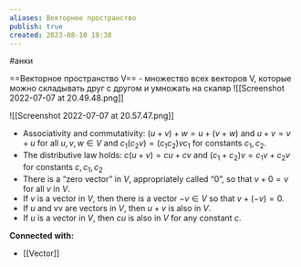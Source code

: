 ```yaml
---
aliases: Векторное пространство
publish: true
created: 2023-08-10 19:38
---
```

#анки

==Векторное пространство V== - множество всех векторов V, которые можно складывать друг с другом и умножать на скаляр
![[Screenshot 2022-07-07 at 20.49.48.png]]

![[Screenshot 2022-07-07 at 20.57.47.png]]

- Associativity and commutativity: $(u+v)+w=u+(v+w)$ and $u+v=v+u$ for all $u,v,w∈V$ and $c_1(c_2v)=(c_1c_2)vc_1$ for constants $c_1, c_2$. 
-   The distributive law holds: $c(u+v)=cu+cv$ and $(c_1+c_2)v=c_1v+c_2v$ for constants $c,c_1,c_2$
-   There is a “zero vector” in $V$, appropriately called “0”, so that $v+0=v$ for all $v$ in $V$.
-   If $v$ is a vector in $V$, then there is a vector $−v∈V$ so that $v+(−v)=0$.
-   If $u$ and vv are vectors in $V$, then $u+v$ is also in $V$.
-   If $u$ is a vector in $V$, then $cu$ is also in $V$ for any constant $c$.




**Connected with:**
- [[Vector]]
